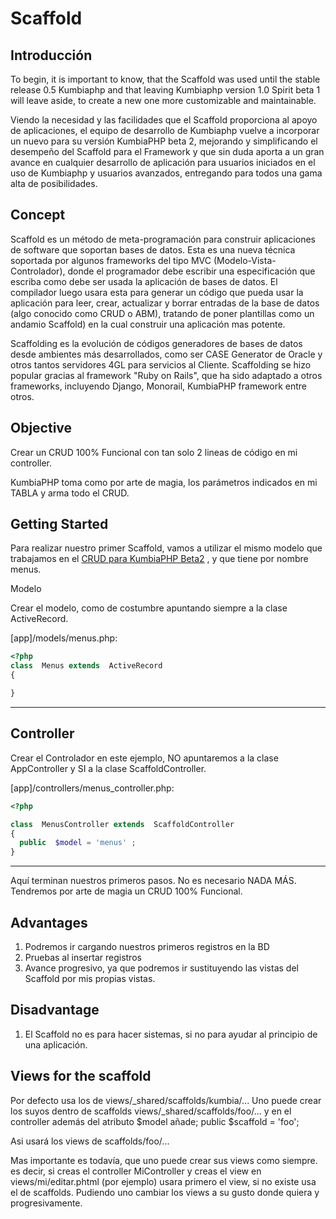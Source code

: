 # Scaffold

## Introducción

To begin, it is important to know, that the Scaffold was used until the stable release 0.5 Kumbiaphp and that leaving Kumbiaphp version 1.0 Spirit beta 1 will leave aside, to create a new one more customizable and maintainable.

Viendo la necesidad y las facilidades que el Scaffold proporciona al apoyo de aplicaciones, el equipo de desarrollo de Kumbiaphp vuelve a incorporar un nuevo para su versión KumbiaPHP beta 2, mejorando y simplificando el desempeño del Scaffold para el Framework y que sin duda aporta a un gran avance en cualquier desarrollo de aplicación para usuarios iniciados en el uso de Kumbiaphp y usuarios avanzados, entregando para todos una gama alta de posibilidades.

## Concept

Scaffold es un método de meta-programación para construir aplicaciones de software que soportan bases de datos. Esta es una nueva técnica soportada por algunos frameworks del tipo MVC (Modelo-Vista-Controlador), donde el programador debe escribir una especificación que escriba como debe ser usada la aplicación de bases de datos. El compilador luego usara esta para generar un código que pueda usar la aplicación para leer, crear, actualizar y borrar entradas de la base de datos (algo conocido como CRUD o ABM), tratando de poner plantillas como un andamio Scaffold) en la cual construir una aplicación mas potente.

Scaffolding es la evolución de códigos generadores de bases de datos desde ambientes más desarrollados, como ser CASE Generator de Oracle y otros tantos servidores 4GL para servicios al Cliente. Scaffolding se hizo popular gracias al framework "Ruby on Rails", que ha sido adaptado a otros frameworks, incluyendo Django, Monorail, KumbiaPHP framework entre otros.

## Objective

Crear un CRUD 100% Funcional con tan solo 2 lineas de código en mi controller.

KumbiaPHP toma como por arte de magia, los parámetros indicados en mi TABLA y arma todo el CRUD.

## Getting Started

Para realizar nuestro primer Scaffold, vamos a utilizar el mismo modelo que trabajamos en el [CRUD para KumbiaPHP Beta2](http://wiki.kumbiaphp.com/Beta2_CRUD_en_KumbiaPHP_Framework) , y que tiene por nombre menus.

Modelo

Crear el modelo, como de costumbre apuntando siempre a la clase ActiveRecord.

[app]/models/menus.php:

```php
<?php  
class  Menus extends  ActiveRecord
{  

}

```

* * *

## Controller

Crear el Controlador en este ejemplo, NO apuntaremos a la clase AppController y SI a la clase ScaffoldController.

[app]/controllers/menus_controller.php:

```php
<?php

class  MenusController extends  ScaffoldController
{  
  public  $model = 'menus' ;  
}

```

* * *

Aquí terminan nuestros primeros pasos. No es necesario NADA MÁS. Tendremos por arte de magia un CRUD 100% Funcional.

## Advantages

  1. Podremos ir cargando nuestros primeros registros en la BD
  2. Pruebas al insertar registros
  3. Avance progresivo, ya que podremos ir sustituyendo las vistas del Scaffold por mis propias vistas.

## Disadvantage

  1. El Scaffold no es para hacer sistemas, si no para ayudar al principio de una aplicación.

## Views for the scaffold

Por defecto usa los de views/_shared/scaffolds/kumbia/... Uno puede crear los suyos dentro de scaffolds views/_shared/scaffolds/foo/... y en el controller además del atributo $model añade; public $scaffold = 'foo';

Asi usará los views de scaffolds/foo/...

Mas importante es todavía, que uno puede crear sus views como siempre. es decir, si creas el controller MiController y creas el view en views/mi/editar.phtml (por ejemplo) usara primero el view, si no existe usa el de scaffolds. Pudiendo uno cambiar los views a su gusto donde quiera y progresivamente.